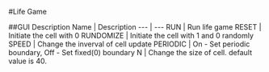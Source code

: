 #Life Game

##GUI Description
Name | Description
--- | ---
RUN | Run life game
RESET | Initiate the cell with 0
RUNDOMIZE | Initiate the cell with 1 and 0 randomly
SPEED | Change the inverval of cell update
PERIODIC | On - Set periodic boundary, Off - Set fixed(0) boundary
N | Change the size of cell. default value is 40.
